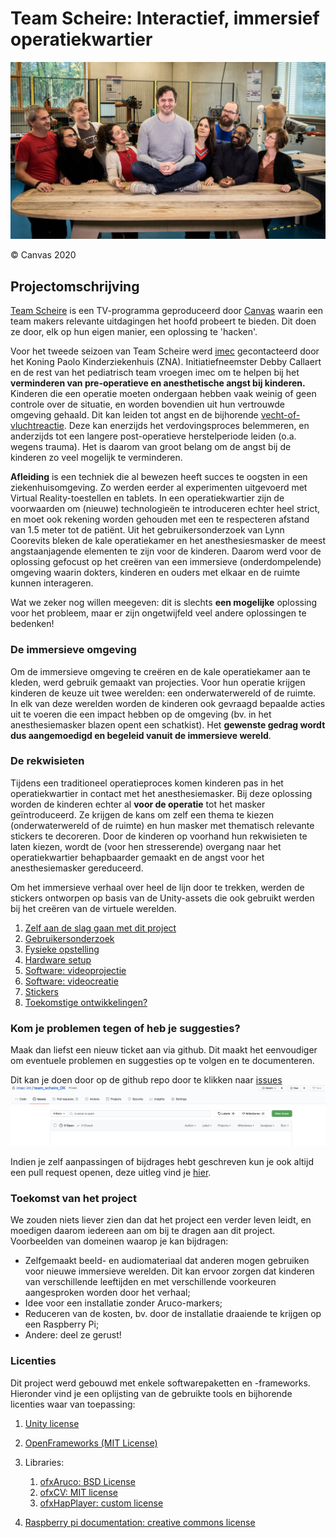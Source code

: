 # Team Scheire: Interactief, immersief operatiekwartier

![](./docs/images/scheire.jpg)

&copy; Canvas 2020


## Projectomschrijving

[Team Scheire](https://www.canvas.be/team-scheire) is een TV-programma geproduceerd door [Canvas](https://www.canvas.be/) waarin een team makers relevante uitdagingen het hoofd probeert te bieden. Dit doen ze door, elk op hun eigen manier, een oplossing te 'hacken'.

Voor het tweede seizoen van Team Scheire werd [imec](https://www.imec.be/nl) gecontacteerd door het Koning Paolo Kinderziekenhuis (ZNA). Initiatiefneemster Debby Callaert en de rest van het pediatrisch team vroegen imec om te helpen bij het __verminderen van pre-operatieve en anesthetische angst bij kinderen.__ 
Kinderen die een operatie moeten ondergaan hebben vaak weinig of geen controle over de situatie, en worden bovendien uit hun vertrouwde omgeving gehaald. Dit kan leiden tot angst en de bijhorende [vecht-of-vluchtreactie](https://nl.wikipedia.org/wiki/Vecht-of-vluchtreactie). Deze kan enerzijds het verdovingsproces belemmeren, en anderzijds tot een langere post-operatieve herstelperiode leiden (o.a. wegens trauma). Het is daarom van groot belang om de angst bij de kinderen zo veel mogelijk te verminderen.


**Afleiding** is een techniek die al bewezen heeft succes te oogsten in een ziekenhuisomgeving. Zo werden eerder al experimenten uitgevoerd met Virtual Reality-toestellen en tablets. In een operatiekwartier zijn de voorwaarden om (nieuwe) technologieën te introduceren echter heel strict, en moet ook rekening worden gehouden met een te respecteren afstand van 1.5 meter tot de patiënt.
Uit het gebruikersonderzoek van Lynn Coorevits bleken de kale operatiekamer en het anesthesiesmasker de meest angstaanjagende elementen te zijn voor de kinderen. Daarom werd voor de oplossing gefocust op het creëren van een immersieve (onderdompelende) omgeving waarin dokters, kinderen en ouders met elkaar en de ruimte kunnen interageren.

Wat we zeker nog willen meegeven: dit is slechts **een mogelijke** oplossing voor het probleem, maar er zijn ongetwijfeld veel andere oplossingen te bedenken!

### De immersieve omgeving

Om de immersieve omgeving te creëren en de kale operatiekamer aan te kleden, werd gebruik gemaakt van projecties. Voor hun operatie krijgen kinderen de keuze uit twee werelden: een onderwaterwereld of de ruimte. In elk van deze werelden worden de kinderen ook gevraagd bepaalde acties uit te voeren die een impact hebben op de omgeving (bv. in het anesthesiemasker blazen opent een schatkist). Het **gewenste gedrag wordt dus aangemoedigd en begeleid vanuit de immersieve wereld**.


### De rekwisieten

Tijdens een traditioneel operatieproces komen kinderen pas in het operatiekwartier in contact met het anesthesiemasker. Bij deze oplossing worden de kinderen echter al **voor de operatie** tot het masker geïntroduceerd. Ze krijgen de kans om zelf een thema te kiezen (onderwaterwereld of de ruimte) en hun masker met thematisch relevante stickers te decoreren. Door de kinderen op voorhand hun rekwisieten te laten kiezen, wordt de (voor hen stresserende) overgang naar het operatiekwartier behapbaarder gemaakt en de angst voor het anesthesiemasker gereduceerd.

Om het immersieve verhaal over heel de lijn door te trekken, werden de stickers ontworpen op basis van de Unity-assets die ook gebruikt werden bij het creëren van de virtuele werelden.


1. [Zelf aan de slag gaan met dit project](docs/git.md)
2. [Gebruikersonderzoek](docs/gebruikersonderzoek.md)
1. [Fysieke opstelling](docs/fysieke_opstelling.md)
2. [Hardware setup](docs/hardware_NL.md)
3. [Software: videoprojectie](docs/software_video_map_NL.md)
4. [Software: videocreatie](docs/software_video_creation_NL.md)
5. [Stickers](docs/stickers.md)
6. [Toekomstige ontwikkelingen?](docs/toekomst.md)


### Kom je problemen tegen of heb je suggesties? 
Maak dan liefst een nieuw ticket aan via github. Dit maakt het eenvoudiger om eventuele problemen en suggesties op te volgen en te documenteren.

Dit kan je doen door op de github repo door te klikken naar [issues](https://github.com/imec-int/team_scheire_OK/issues)
![github issues](./docs/images/git_issues.png) 

Indien je zelf aanpassingen of bijdrages hebt geschreven kun je ook altijd een pull request openen, deze uitleg vind je [hier](docs/git.md#stap-4-bijdragen-aan-de-repo).


### Toekomst van het project
We zouden niets liever zien dan dat het project een verder leven leidt, en moedigen daarom iedereen aan om bij te dragen aan dit project. Voorbeelden van domeinen waarop je kan bijdragen:

- Zelfgemaakt beeld- en audiomateriaal dat anderen mogen gebruiken voor nieuwe immersieve werelden. Dit kan ervoor zorgen dat kinderen van verschillende leeftijden en met verschillende voorkeuren aangesproken worden door het verhaal;
- Idee voor een installatie zonder Aruco-markers;
- Reduceren van de kosten, bv. door de installatie draaiende te krijgen op een Raspberry Pi;
- Andere: deel ze gerust!


### Licenties

Dit project werd gebouwd met enkele softwarepaketten en -frameworks. Hieronder vind je een oplijsting van de gebruikte tools en bijhorende licenties waar van toepassing:

1. [Unity license](https://unity3d.com/legal/as_terms)
2. [OpenFrameworks (MIT License)](https://openframeworks.cc/about/license/)
3. Libraries:

	1. [ofxAruco: BSD License](https://github.com/arturoc/ofxAruco)
	2. [ofxCV: MIT license](https://github.com/kylemcdonald/ofxCv)
	3. [ofxHapPlayer: custom license](https://github.com/bangnoise/ofxHapPlayer/blob/master/LICENSE)
	
4. [Raspberry pi documentation: creative commons license](https://www.raspberrypi.org/documentation/)
